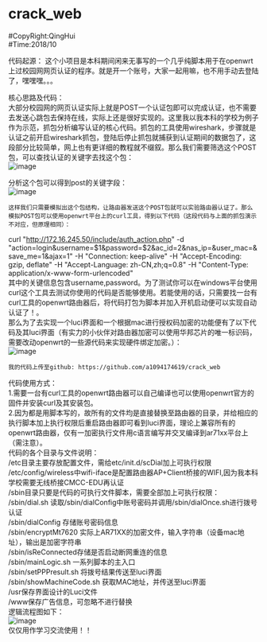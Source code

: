 # crack_web
#CopyRight:QingHui  
#Time:2018/10  

代码起源：
	这个小项目是本科期间闲来无事写的一个几乎纯脚本用于在openwrt上过校园网网页认证的程序。就是开一个账号，大家一起用嘛，也不用手动去登陆了，嘿嘿嘿。。。  

核心思路及代码：  
	大部分校园网的网页认证实际上就是POST一个认证包即可以完成认证，也不需要去发送心跳包去保持在线，实际上还是很好实现的。这里我以我本科的学校为例子作为示范，抓包分析编写认证的核心代码。抓包的工具使用wireshark，步骤就是认证之前开启wireshark抓包，登陆后停止抓包就捕获到认证期间的数据包了，这段部分比较简单，网上也有更详细的教程就不缀叙。那么我们需要筛选这个POST包，可以查找认证的关键字去找这个包：  
![image]( https://github.com/a1094174619/crack_web/tree/master/image/wireless.png)  
   
分析这个包可以得到post的关键字段：  
![image]( https://github.com/a1094174619/crack_web/tree/master/image/parameter.png)  
 
	这样我们只需要模拟出这个包结构，让路由器发送这个POST包就可以实验路由器认证了。那么模拟POST包可以使用openwrt平台上的curl工具，得到以下代码（这段代码与上面的抓包演示不对应，但原理相同）：  
curl "http://172.16.245.50/include/auth_action.php" -d "action=login&username=$1&password=$2&ac_id=2&nas_ip=&user_mac=&save_me=1&ajax=1" -H "Connection: keep-alive" -H "Accept-Encoding: gzip, deflate" -H "Accept-Language: zh-CN,zh;q=0.8" -H "Content-Type: application/x-www-form-urlencoded"  
	其中的关键信息包含username,password。为了测试你可以在windows平台使用curl这个工具去测试你使用的代码是否能够使用。若能使用的话，只需要找一台有curl工具的openwrt路由器后，将代码打包为脚本并加入开机启动便可以实现自动认证了！。  
	那么为了去实现一个luci界面和一个根据mac进行授权码加密的功能便有了以下代码及其luci界面（有实力的小伙伴对路由器加密可以使用华邦芯片的唯一标识码，需要改动openwrt的一些源代码来实现硬件绑定加密。）：  
![image]( https://github.com/a1094174619/crack_web/tree/master/image/luci.png)  
 
	我的代码上传至github: https://github.com/a1094174619/crack_web  
代码使用方式：  
	1.需要一台有curl工具的openwrt路由器可以自己编译也可以使用openwrt官方的固件并安装curl及其安装包。  
	2.因为都是用脚本写的，故所有的文件均是直接替换至路由器的目录，并给相应的执行脚本加上执行权限后重启路由器即可看到luci界面，理论上兼容所有的openwrt路由器，仅有一加密执行文件用c语言编写并交叉编译到ar71xx平台上（需注意）。  
代码的各个目录与文件说明：  
/etc目录主要存放配置文件，需给etc/init.d/scDial加上可执行权限  
	/etc/config/wireless中wifi-iface是配置路由器AP+Client桥接的WIFI,因为我本科学校需要无线桥接CMCC-EDU再认证  
/sbin目录只要是代码的可执行文件脚本，需要全部加上可执行权限：  
	/sbin/dial.sh 读取/sbin/dialConfig中账号密码并调用/sbin/dialOnce.sh进行拨号认证  
	/sbin/dialConfig 存储账号密码信息  
	/sbin/encryptMt7620 实际上AR71XX的加密文件，输入字符串（设备mac地址），输出是加密字符串  
	/sbin/isReConnected存储是否启动断网重连的信息  
	/sbin/mainLogic.sh 一系列脚本的主入口  
	/sbin/setPPPresult.sh 将拨号结果传送至luci界面  
	/sbin/showMachineCode.sh 获取MAC地址，并传送至luci界面  
/usr保存界面设计的Luci文件  
/www保存广告信息，可忽略不进行替换  
逻辑流程图如下：  
	![image]( https://github.com/a1094174619/crack_web/tree/master/image/flow.png)  
	仅仅用作学习交流使用！！  
